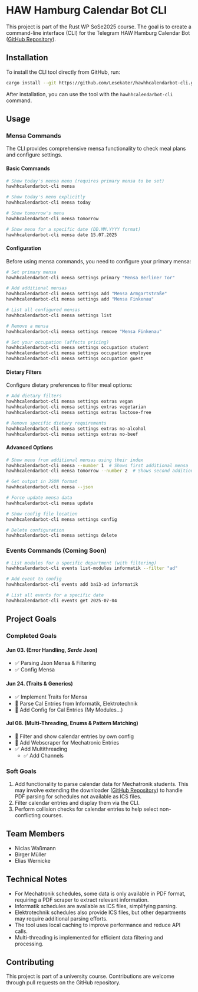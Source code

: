 # HAW Hamburg Calendar Bot CLI

This project is part of the Rust WP SoSe2025 course. The goal is to create a command-line interface (CLI) for the Telegram HAW Hamburg Calendar Bot ([GitHub Repository](https://github.com/HAWHHCalendarBot)).

## Installation

To install the CLI tool directly from GitHub, run:

```bash
cargo install --git https://github.com/Lesekater/hawhhcalendarbot-cli.git
```

After installation, you can use the tool with the `hawhhcalendarbot-cli` command.

## Usage

### Mensa Commands

The CLI provides comprehensive mensa functionality to check meal plans and configure settings.

#### Basic Commands

```bash
# Show today's mensa menu (requires primary mensa to be set)
hawhhcalendarbot-cli mensa

# Show today's menu explicitly
hawhhcalendarbot-cli mensa today

# Show tomorrow's menu
hawhhcalendarbot-cli mensa tomorrow

# Show menu for a specific date (DD.MM.YYYY format)
hawhhcalendarbot-cli mensa date 15.07.2025
```

#### Configuration

Before using mensa commands, you need to configure your primary mensa:

```bash
# Set primary mensa
hawhhcalendarbot-cli mensa settings primary "Mensa Berliner Tor"

# Add additional mensas
hawhhcalendarbot-cli mensa settings add "Mensa Armgartstraße"
hawhhcalendarbot-cli mensa settings add "Mensa Finkenau"

# List all configured mensas
hawhhcalendarbot-cli mensa settings list

# Remove a mensa
hawhhcalendarbot-cli mensa settings remove "Mensa Finkenau"

# Set your occupation (affects pricing)
hawhhcalendarbot-cli mensa settings occupation student
hawhhcalendarbot-cli mensa settings occupation employee
hawhhcalendarbot-cli mensa settings occupation guest
```

#### Dietary Filters

Configure dietary preferences to filter meal options:

```bash
# Add dietary filters
hawhhcalendarbot-cli mensa settings extras vegan
hawhhcalendarbot-cli mensa settings extras vegetarian
hawhhcalendarbot-cli mensa settings extras lactose-free

# Remove specific dietary requirements
hawhhcalendarbot-cli mensa settings extras no-alcohol
hawhhcalendarbot-cli mensa settings extras no-beef
```

#### Advanced Options

```bash
# Show menu from additional mensas using their index
hawhhcalendarbot-cli mensa --number 1  # Shows first additional mensa
hawhhcalendarbot-cli mensa tomorrow --number 2  # Shows second additional mensa for tomorrow

# Get output in JSON format
hawhhcalendarbot-cli mensa --json

# Force update mensa data
hawhhcalendarbot-cli mensa update

# Show config file location
hawhhcalendarbot-cli mensa settings config

# Delete configuration
hawhhcalendarbot-cli mensa settings delete
```

### Events Commands (Coming Soon)

```bash
# List modules for a specific department (with filtering)
hawhhcalendarbot-cli events list-modules informatik --filter "ad"

# Add event to config
hawhhcalendarbot-cli events add bai3-ad informatik

# List all events for a specific date
hawhhcalendarbot-cli events get 2025-07-04
```

## Project Goals

### Completed Goals
#### Jun 03. (Error Handling, _Serde_ Json)
- ✅ Parsing Json Mensa & Filtering
- ✅ Config Mensa

#### Jun 24. (Traits & Generics)
- ✅ Implement Traits for Mensa
- 🔄 Parse Cal Entries from Informatik, Elektrotechnik
- 🔄 Add Config for Cal Entries (My Modules...)

#### Jul 08. (Multi-Threading, Enums & Pattern Matching)
- 🔄 Filter and show calendar entries by own config
- 🔄 Add Webscraper for Mechatronic Entries
- ✅ Add Multithreading
  - ✅ Add Channels

### Soft Goals
1. Add functionality to parse calendar data for Mechatronik students. This may involve extending the downloader ([GitHub Repository](https://github.com/HAWHHCalendarBot/downloader)) to handle PDF parsing for schedules not available as ICS files.
2. Filter calendar entries and display them via the CLI.
3. Perform collision checks for calendar entries to help select non-conflicting courses.

## Team Members

- Niclas Waßmann
- Birger Müller
- Elias Wernicke

## Technical Notes

- For Mechatronik schedules, some data is only available in PDF format, requiring a PDF scraper to extract relevant information.
- Informatik schedules are available as ICS files, simplifying parsing.
- Elektrotechnik schedules also provide ICS files, but other departments may require additional parsing efforts.
- The tool uses local caching to improve performance and reduce API calls.
- Multi-threading is implemented for efficient data filtering and processing.

## Contributing

This project is part of a university course. Contributions are welcome through pull requests on the GitHub repository.